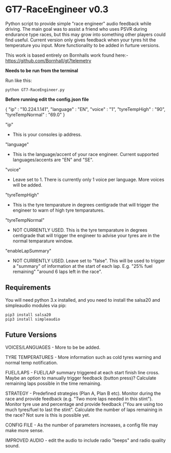 # GT7-RaceEngineer v0.3
Python script to provide simple "race engineer" audio feedback while driving. The main goal was to assist a friend who uses PSVR during endurance type races, but this may grow into something other players could find useful.
Current version only gives feedback when your tyres hit the temperature you input. More functionality to be added in furture versions.

This work is based entirely on Bornhalls work found here:- https://github.com/Bornhall/gt7telemetry

**Needs to be run from the terminal**

Run like this:

    python GT7-RaceEngineer.py

**Before running edit the config.json file**

{
	"ip" : "10.224.1.141",
	"language" : "EN",
	"voice" : "1",
	"tyreTempHigh" : "90",
	"tyreTempNormal" : "69.0"
}

"ip"
 - This is your consoles ip address.
	
"language"
 - This is the language/accent of your race engineer. Current supported languages/accents are "EN" and "SE".

"voice"
 - Leave set to 1. There is currently only 1 voice per language. More voices will be added.

"tyreTempHigh"
 - This is the tyre temparature in degrees centigrade that will trigger the engineer to warn of high tyre temparatures. 

"tyreTempNormal"
 - NOT CURRENTLY USED. This is the tyre temparature in degrees centigrade that will trigger the engineer to advise your tyres are in the normal temparature window. 

"enableLapSummary"
 - NOT CURRENTLY USED. Leave set to "false". This will be used to trigger a "summary" of information at the start of each lap. E.g. "25% fuel remaining" "around 6 laps left in the race".

## Requirements
You will need python 3.x installed, and you need to install the salsa20 and simpleaudio modules via pip:

    pip3 install salsa20
    pip3 install simpleaudio


## Future Versions

VOICES/LANGUAGES - More to be be added.

TYRE TEMPERATURES - More information such as cold tyres warning and normal temp notification.

FUEL/LAPS - FUEL/LAP summary triggered at each start finish line cross. Maybe an option to manually trigger feedback (button press)?
Calculate remaining laps possible in the time remaining.

STRATEGY - Predefined strategies (Plan A, Plan B etc). Monitor during the race and provide feedback (e.g. "Two more laps needed in this stint"). Monitor tyre use and percentage and provide feedback ("You are using too much tyres/fuel to last the stint". Calculate the number of laps remaining in the race? Not sure is this is possible yet.

CONFIG FILE - As the number of parameters increases, a config file may make more sense.

IMPROVED AUDIO - edit the audio to include radio "beeps" and radio quality sound.

